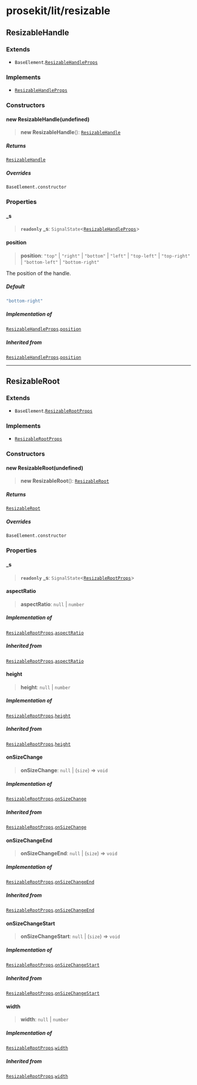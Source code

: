 # prosekit/lit/resizable

<a id="ResizableHandle" name="ResizableHandle"></a>

## ResizableHandle

### Extends

- `BaseElement`.[`ResizableHandleProps`](../web/resizable.md#ResizableHandleProps)

### Implements

- [`ResizableHandleProps`](../web/resizable.md#ResizableHandleProps)

### Constructors

<a id="Constructors" name="Constructors"></a>

#### new ResizableHandle(undefined)

> **new ResizableHandle**(): [`ResizableHandle`](resizable.md#ResizableHandle)

##### Returns

[`ResizableHandle`](resizable.md#ResizableHandle)

##### Overrides

`BaseElement.constructor`

### Properties

<a id="_s" name="_s"></a>

#### \_s

> **`readonly`** **\_s**: `SignalState`\<[`ResizableHandleProps`](../web/resizable.md#ResizableHandleProps)\>

<a id="position" name="position"></a>

#### position

> **position**: `"top"` \| `"right"` \| `"bottom"` \| `"left"` \| `"top-left"` \| `"top-right"` \| `"bottom-left"` \| `"bottom-right"`

The position of the handle.

##### Default

```ts
"bottom-right"
```

##### Implementation of

[`ResizableHandleProps`](../web/resizable.md#ResizableHandleProps).[`position`](../web/resizable.md#position)

##### Inherited from

[`ResizableHandleProps`](../web/resizable.md#ResizableHandleProps).[`position`](../web/resizable.md#position)

***

<a id="ResizableRoot" name="ResizableRoot"></a>

## ResizableRoot

### Extends

- `BaseElement`.[`ResizableRootProps`](../web/resizable.md#ResizableRootProps)

### Implements

- [`ResizableRootProps`](../web/resizable.md#ResizableRootProps)

### Constructors

<a id="Constructors-1" name="Constructors-1"></a>

#### new ResizableRoot(undefined)

> **new ResizableRoot**(): [`ResizableRoot`](resizable.md#ResizableRoot)

##### Returns

[`ResizableRoot`](resizable.md#ResizableRoot)

##### Overrides

`BaseElement.constructor`

### Properties

<a id="_s-1" name="_s-1"></a>

#### \_s

> **`readonly`** **\_s**: `SignalState`\<[`ResizableRootProps`](../web/resizable.md#ResizableRootProps)\>

<a id="aspectRatio" name="aspectRatio"></a>

#### aspectRatio

> **aspectRatio**: `null` \| `number`

##### Implementation of

[`ResizableRootProps`](../web/resizable.md#ResizableRootProps).[`aspectRatio`](../web/resizable.md#aspectRatio)

##### Inherited from

[`ResizableRootProps`](../web/resizable.md#ResizableRootProps).[`aspectRatio`](../web/resizable.md#aspectRatio)

<a id="height" name="height"></a>

#### height

> **height**: `null` \| `number`

##### Implementation of

[`ResizableRootProps`](../web/resizable.md#ResizableRootProps).[`height`](../web/resizable.md#height)

##### Inherited from

[`ResizableRootProps`](../web/resizable.md#ResizableRootProps).[`height`](../web/resizable.md#height)

<a id="onSizeChange" name="onSizeChange"></a>

#### onSizeChange

> **onSizeChange**: `null` \| (`size`) => `void`

##### Implementation of

[`ResizableRootProps`](../web/resizable.md#ResizableRootProps).[`onSizeChange`](../web/resizable.md#onSizeChange)

##### Inherited from

[`ResizableRootProps`](../web/resizable.md#ResizableRootProps).[`onSizeChange`](../web/resizable.md#onSizeChange)

<a id="onSizeChangeEnd" name="onSizeChangeEnd"></a>

#### onSizeChangeEnd

> **onSizeChangeEnd**: `null` \| (`size`) => `void`

##### Implementation of

[`ResizableRootProps`](../web/resizable.md#ResizableRootProps).[`onSizeChangeEnd`](../web/resizable.md#onSizeChangeEnd)

##### Inherited from

[`ResizableRootProps`](../web/resizable.md#ResizableRootProps).[`onSizeChangeEnd`](../web/resizable.md#onSizeChangeEnd)

<a id="onSizeChangeStart" name="onSizeChangeStart"></a>

#### onSizeChangeStart

> **onSizeChangeStart**: `null` \| (`size`) => `void`

##### Implementation of

[`ResizableRootProps`](../web/resizable.md#ResizableRootProps).[`onSizeChangeStart`](../web/resizable.md#onSizeChangeStart)

##### Inherited from

[`ResizableRootProps`](../web/resizable.md#ResizableRootProps).[`onSizeChangeStart`](../web/resizable.md#onSizeChangeStart)

<a id="width" name="width"></a>

#### width

> **width**: `null` \| `number`

##### Implementation of

[`ResizableRootProps`](../web/resizable.md#ResizableRootProps).[`width`](../web/resizable.md#width)

##### Inherited from

[`ResizableRootProps`](../web/resizable.md#ResizableRootProps).[`width`](../web/resizable.md#width)
